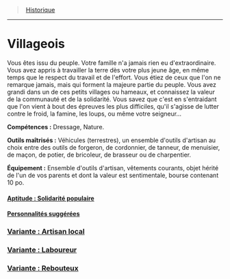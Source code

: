 ﻿---
!BackgroundItem
Abilities: Dressage, Nature.
MasteredTools: Véhicules (terrestres), un ensemble d'outils d'artisan au choix entre des outils de forgeron, de cordonnier, de tanneur, de menuisier, de maçon, de potier, de bricoleur, de brasseur ou de charpentier.
Equipment: Ensemble d'outils d'artisan, vêtements courants, objet hérité de l'un de vos parents et dont la valeur est sentimentale, bourse contenant 10 po.
Id: background_villageois_hd.md#villageois
RootId: background_villageois_hd.md
ParentLink: backgrounds_hd.md
Name: Villageois
ParentName: Historique
NameLevel: 1
Attributes: {}
AttributesDictionary: >+
  {}

Description: >+
  Vous êtes issu du peuple. Votre famille n'a jamais rien eu d'extraordinaire. Vous avez appris à travailler la terre dès votre plus jeune âge, en même temps que le respect du travail et de l'effort. Vous étiez de ceux que l'on ne remarque jamais, mais qui forment la majeure partie du peuple. Vous avez grandi dans un de ces petits villages ou hameaux, et connaissez la valeur de la communauté et de la solidarité. Vous savez que c'est en s'entraidant que l'on vient à bout des épreuves les plus difficiles, qu'il s'agisse de lutter contre le froid, la famine, les loups, ou même votre seigneur…

---
>  [Historique](hd_backgrounds.md)

---


# Villageois

Vous êtes issu du peuple. Votre famille n'a jamais rien eu d'extraordinaire. Vous avez appris à travailler la terre dès votre plus jeune âge, en même temps que le respect du travail et de l'effort. Vous étiez de ceux que l'on ne remarque jamais, mais qui forment la majeure partie du peuple. Vous avez grandi dans un de ces petits villages ou hameaux, et connaissez la valeur de la communauté et de la solidarité. Vous savez que c'est en s'entraidant que l'on vient à bout des épreuves les plus difficiles, qu'il s'agisse de lutter contre le froid, la famine, les loups, ou même votre seigneur…

**Compétences :** Dressage, Nature.

**Outils maîtrisés :** Véhicules (terrestres), un ensemble d'outils d'artisan au choix entre des outils de forgeron, de cordonnier, de tanneur, de menuisier, de maçon, de potier, de bricoleur, de brasseur ou de charpentier.

**Équipement :** Ensemble d'outils d'artisan, vêtements courants, objet hérité de l'un de vos parents et dont la valeur est sentimentale, bourse contenant 10 po.



#### [Aptitude : Solidarité populaire](hd_background_villageois_aptitude_solidarite_populaire.md)



#### [Personnalités suggérées](hd_background_villageois_personnalites_suggerees.md)



### [Variante : Artisan local](hd_background_villageois_variante_artisan_local.md)



### [Variante : Laboureur](hd_background_villageois_variante_laboureur.md)



### [Variante : Rebouteux](hd_background_villageois_variante_rebouteux.md)

